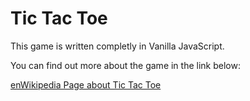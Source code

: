# Tic Tac Toe 


This game is written completly in Vanilla JavaScript. 

You can find out more about the game in the link below: 

[enWikipedia Page about Tic Tac Toe](https://en.wikipedia.org/wiki/Tic-tac-toe)


